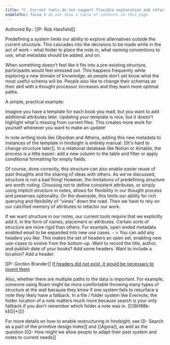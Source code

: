 ```yaml
---
title: "C- Current tools do not support flexible exploration and refactoring of structures as they inevitably evolve"
enableToc: false # do not show a table of contents on this page
---
```


Authored By:: [[P- Rob Haisfield]]



Predefining a system limits our ability to explore alternatives outside the current structure.  This cascades into the decisions to be made while in the act of work – what folder to place the note in, what naming conventions to use, what metadata should be added, and on.  

When something doesn't feel like it fits into a pre-existing structure, participants would feel stressed out. This happens frequently while exploring a new domain of knowledge, as people don’t yet know what the most useful schema will be. People also like to change their schemas as their skill with a thought processor increases and they learn more optimal paths.

A simple, practical example: 

Imagine you have a template for each book you read, but you want to add additional attributes later. Updating your template is nice, but it doesn't highlight what's missing from current files. This creates more work for yourself whenever you want to make an update!

In note writing tools like Obsidian and Athens, adding this new metadata to instances of the template in hindsight is entirely manual.  [[It's hard to change structure later]]. In a relational database like Notion or Airtable, the process is a little easier: add a new column to the table and filter or apply conditional formatting for empty fields.

Of course, done correctly, this structure can also enable easier reuse of past thoughts and the sharing of ideas with others. As we’ve discussed, structure is not a bad thing! However, the limitations of predefining structure are worth noting. Choosing not to define consistent attributes, or simply using implicit structure in notes, allows for flexibility in our thought process and preserves optionality.  On the downside, this limits our ability for rich querying and flexibility of “views” down the road. Then we have to rely on our calcified memory of attributes to refactor our work. 

If we want structure in our notes, our current tools require that we explicitly add it, in the form of names, placement or attributes. Certain sorts of structure are more rigid than others. For example, open ended metadata enabled email to be expanded into new use cases.
    - > You can add any headers you like. This makes the set of headers an open set, enabling new use-cases to evolve from the bottom-up. Want to record the title, author, and publish date of your books? Add some headers. Want to include a location? Add a header. 

[[P- Gordon Brander]] [If headers did not exist, it would be necessary to invent them](https://subconscious.substack.com/p/if-headers-did-not-exist-it-would)

Also, whether there are multiple paths to the data is important.  For example, someone using Roam might be more comfortable throwing many types of structure at the wall because they know if one system fails to resurface a note they likely have a fallback. In a file / folder system like Evernote, the folder location of a note matters much more because search is your only fallback if you don't remember which folder a note was in. [[((6H88k-kED|*]]))

For more details on how to enable restructuring in hindsight, see [[I- Search as a part of the primitive design Index]] and [[Agora]], as well as the question [[Q- How might we allow people to adapt their past system and notes to current needs]]
